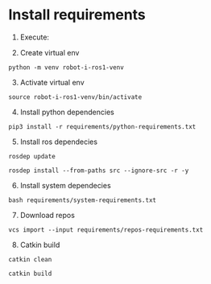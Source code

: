 # Install requirements

1. Execute:

2. Create virtual env
```
python -m venv robot-i-ros1-venv
```
3. Activate virtual env

```
source robot-i-ros1-venv/bin/activate
```

4. Install python dependencies 

```
pip3 install -r requirements/python-requirements.txt
```

5. Install ros dependecies
```
rosdep update
```

```
rosdep install --from-paths src --ignore-src -r -y
```

6. Install system dependecies

```
bash requirements/system-requirements.txt
```

7. Download repos

```
vcs import --input requirements/repos-requirements.txt
```

8. Catkin build
```
catkin clean
```

```
catkin build
```